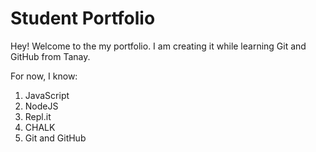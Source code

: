 # Student Portfolio

Hey! Welcome to the my portfolio. I am creating it while learning Git and GitHub from Tanay. 

For now, I know:
1. JavaScript
1. NodeJS
1. Repl.it
1. CHALK
1. Git and GitHub  